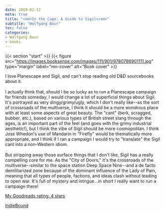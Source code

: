 ```yaml
---
date: 2019-02-12
meta: true
title: "<em>In the Cage: A Guide to Sigil</em>"
subtitle: "Wolfgang Baur"
toc: false
categories:
- Wolfgang Baur
- books
---
```


{{< section "start" >}}
{{< figure src="https://images.booksense.com/images/111/901/9780786901111.jpg" type="margin" label="mn-cover" alt="Book cover" >}}

I love Planescape and Sigil, and can't stop reading old D&amp;D sourcebooks about it. <br /><br />I actually think that, should I be so lucky as to run a Planescape campaign for friends someday, I would change a lot of superficial things about Sigil. It's portrayed as very dingy/grimy/ugly, which I don't really like--as the sort of crossroads of the multiverse, I think it should be a more wondrous place with at least some aspects of great beauty. The "cant" (berk, scragged, bubber, etc.), based on various types of British street slang through the ages, is an important part of the feel (and goes with the grimy industrial aesthetic!), but I think the vibe of Sigil should be more cosmopolitan. I think Joss Whedon's use of Mandarin in "Firefly" would be thematically more appropriate, and I think if I ran a campaign I would try to "translate" the Sigil cant into a non-Western idiom. <br /><br />But stripping away those surface things that I don't like, Sigil has a really compelling core for me. As the "City of Doors," it's the crossroads of the multiverse--similar to the space station Deep Space Nine--and a de facto demilitarized zone because of the dominant influence of the Lady of Pain, meaning that all types of people, factions, and ideas clash without leading to open war. It's full of mystery and intrigue...in short I really want to run a campaign there!

[My Goodreads rating: 4 stars](https://www.goodreads.com/review/show/2697556710)  

[IndieBound](https://www.indiebound.org/book/9780786901111)
